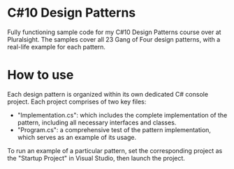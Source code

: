 # C#10 Design Patterns
Fully functioning sample code for my C#10 Design Patterns course over at Pluralsight.  The samples cover all 23 Gang of Four design patterns, with a real-life example for each pattern.

# How to use
Each design pattern is organized within its own dedicated C# console project. Each project comprises of two key files:

- "Implementation.cs": which includes the complete implementation of the pattern, including all necessary interfaces and classes.
- "Program.cs": a comprehensive test of the pattern implementation, which serves as an example of its usage.

To run an example of a particular pattern, set the corresponding project as the "Startup Project" in Visual Studio, then launch the project.


